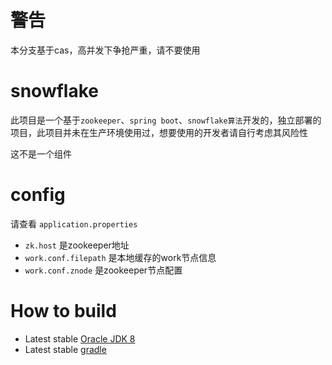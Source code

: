# 警告
本分支基于cas，高并发下争抢严重，请不要使用

# snowflake
此项目是一个基于`zookeeper`、`spring boot`、`snowflake算法`开发的，独立部署的项目，此项目并未在生产环境使用过，想要使用的开发者请自行考虑其风险性

这不是一个组件

# config
请查看 `application.properties`

* `zk.host` 是zookeeper地址
* `work.conf.filepath` 是本地缓存的work节点信息
* `work.conf.znode` 是zookeeper节点配置

# How to build
* Latest stable [Oracle JDK 8](http://www.oracle.com/technetwork/java/)
* Latest stable [gradle](https://gradle.org/)